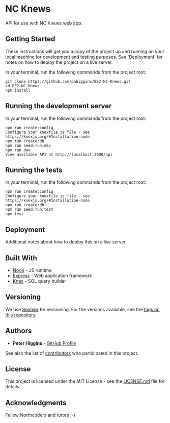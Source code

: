 # NC Knews

API for use with NC Knews web app.

## Getting Started

These instructions will get you a copy of the project up and running on your local machine for development and testing purposes. See 'Deployment' for notes on how to deploy the project on a live server.

In your terminal, run the following commands from the project root:

```
git clone https://github.com/pahiggins/BE2-NC-Knews.git
cd BE2-NC-Knews
npm install
```

## Running the development server

In your terminal, run the following commands from the project root:

```
npm run create:config
Configure your knexfile.js file - see https://knexjs.org/#Installation-node
npm run create:db
npm run seed:run:dev
npm run dev
View available API at http://localhost:3000/api
```

## Running the tests

In your terminal, run the following commands from the project root:

```
npm run create:config
Configure your knexfile.js file - see https://knexjs.org/#Installation-node
npm run create:db
npm run seed:run:test
npm test
```

## Deployment

Additional notes about how to deploy this on a live server.

## Built With

* [Node](https://nodejs.org/en/) - JS runtime
* [Express](https://expressjs.com/) - Web application framework
* [Knex](https://knexjs.org) - SQL query builder

## Versioning

We use [SemVer](http://semver.org/) for versioning. For the versions available, see the [tags on this repository](https://github.com/pahiggins/BE2-NC-Knews/tags).

## Authors

* **Peter Higgins** - [GitHub Profile](https://github.com/pahiggins)

See also the list of [contributors](https://github.com/pahiggins/BE2-NC-Knews/contributors) who participated in this project.

## License

This project is licensed under the MIT License - see the [LICENSE.md](LICENSE.md) file for details.

## Acknowledgments

Fellow Northcoders and tutors ;-)